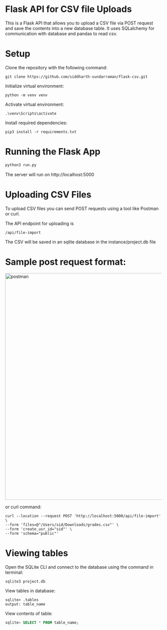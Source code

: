 # Flask API for CSV file Uploads

This is a Flask API that allows you to upload a CSV file via POST request and save the contents into a new database table. It uses SQLalchemy for communication with database and pandas to read csv.

# Setup

Clone the repository with the following command:

```
git clone https://github.com/siddharth-sundarraman/flask-csv.git
```

Initialize virtual environment:

```
python -m venv venv
```
Activate virtual environment:

```
.\venv\Scripts\activate
```

Install required dependencies:

```
pip3 install -r requirements.txt
```

# Running the Flask App

```python
python3 run.py
```

The server will run on http://localhost:5000

# Uploading CSV Files

To upload CSV files you can send POST requests using a tool like Postman or curl. 

The API endpoint for uploading is 
```
/api/file-import
```

The CSV will be saved in an sqlite database in the instance/project.db file

# Sample post request format:

<img width="727" alt="postman" src="https://user-images.githubusercontent.com/111048443/226517431-06d0771f-9abb-4936-9a02-18d35a5cca33.png">

or curl command:

```curl
curl --location --request POST 'http://localhost:5000/api/file-import' \
--form 'files=@"/Users/sid/Downloads/grades.csv"' \
--form 'create_usr_id="sid"' \
--form 'schema="public"'
```
# Viewing tables
Open the SQLite CLI and connect to the database using the command in terminal:

```
sqlite3 project.db
```

View tables in database:

```
sqlite> .tables
output: table_name
```

View contents of table:

```sql
sqlite> SELECT * FROM table_name;
```
